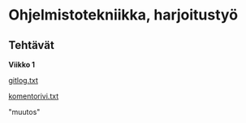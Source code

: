 # Ohjelmistotekniikka, harjoitustyö

## Tehtävät

**Viikko 1**

[gitlog.txt](/laskarit/viikko1/gitlog.txt)

[komentorivi.txt](/laskarit/viikko1/komentorivi.txt)

"muutos"
